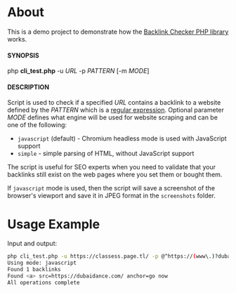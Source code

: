 # About 
This is a demo project to demonstrate how the [Backlink Checker PHP library](https://github.com/rvalitov/backlink-checker-php) works.

#### SYNOPSIS
php **cli_test.php** -u *URL* -p *PATTERN* [-m *MODE*]

#### DESCRIPTION
Script is used to check if a specified *URL* contains a backlink to a website defined by the *PATTERN* which is a [regular expression](https://en.wikipedia.org/wiki/Regular_expression). Optional parameter *MODE* defines what engine will be used for website scraping and can be one of the following:

- `javascript` (default) - Chromium headless mode is used with JavaScript support
- `simple` - simple parsing of HTML, without JavaScript support

The script is useful for SEO experts when you need to validate that your backlinks still exist on the web pages where you set them or bought them.

If `javascript` mode is used, then the script will save a screenshot of the browser's viewport and save it in JPEG format in the `screenshots` folder.

# Usage Example
Input and output:

```bash
php cli_test.php -u https://classess.page.tl/ -p @^https://(www\.)?dubaidance\.com.*@
Using mode: javascript
Found 1 backlinks
Found <a> src=https://dubaidance.com/ anchor=go now
All operations complete
```